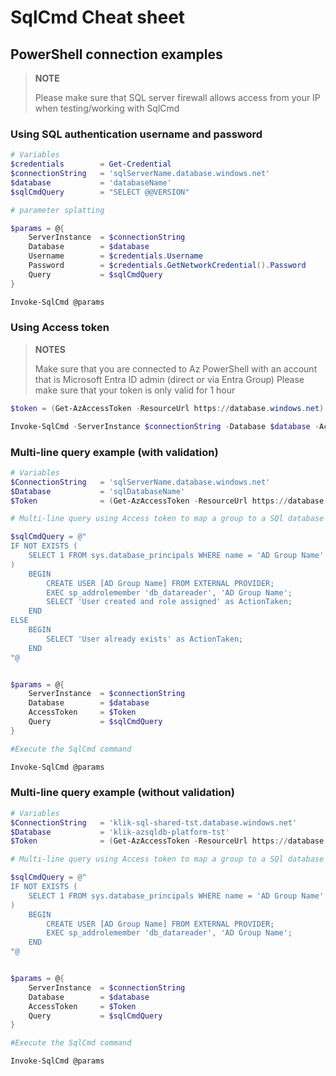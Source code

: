 # SqlCmd Cheat sheet

## PowerShell connection examples

> **NOTE**
>
> Please make sure that SQL server firewall allows access from your IP when testing/working with SqlCmd

### Using SQL authentication username and password

```powershell
# Variables
$credentials        = Get-Credential
$connectionString   = 'sqlServerName.database.windows.net'
$database           = 'databaseName'
$sqlCmdQuery        = "SELECT @@VERSION"

# parameter splatting

$params = @{
    ServerInstance  = $connectionString
    Database        = $database
    Username        = $credentials.Username
    Password        = $credentials.GetNetworkCredential().Password
    Query           = $sqlCmdQuery
}

Invoke-SqlCmd @params
```

### Using Access token

> **NOTES**
>
> Make sure that you are connected to Az PowerShell with an account that is Microsoft Entra ID admin (direct or via Entra Group)
> Please make sure that your token is only valid for 1 hour

```powershell
$token = (Get-AzAccessToken -ResourceUrl https://database.windows.net).token

Invoke-SqlCmd -ServerInstance $connectionString -Database $database -AccessToken $token -Query "SELECT @@VERSION"
```

### Multi-line query example (with validation)

```powershell
# Variables
$ConnectionString   = 'sqlServerName.database.windows.net'
$Database           = 'sqlDatabaseName'
$Token              = (Get-AzAccessToken -ResourceUrl https://database.windows.net).token

# Multi-line query using Access token to map a group to a SQl database with DB Readers

$sqlCmdQuery = @"
IF NOT EXISTS (
    SELECT 1 FROM sys.database_principals WHERE name = 'AD Group Name'
)
    BEGIN
        CREATE USER [AD Group Name] FROM EXTERNAL PROVIDER;
        EXEC sp_addrolemember 'db_datareader', 'AD Group Name';
        SELECT 'User created and role assigned' as ActionTaken;
    END
ELSE
    BEGIN
        SELECT 'User already exists' as ActionTaken;
    END
"@


$params = @{
    ServerInstance  = $connectionString
    Database        = $database
    AccessToken     = $Token
    Query           = $sqlCmdQuery
}

#Execute the SqlCmd command

Invoke-SqlCmd @params
```

### Multi-line query example (without validation)

```powershell
# Variables
$ConnectionString   = 'klik-sql-shared-tst.database.windows.net'
$Database           = 'klik-azsqldb-platform-tst'
$Token              = (Get-AzAccessToken -ResourceUrl https://database.windows.net).token

# Multi-line query using Access token to map a group to a SQl database with DB Readers

$sqlCmdQuery = @"
IF NOT EXISTS (
    SELECT 1 FROM sys.database_principals WHERE name = 'AD Group Name'
)
    BEGIN
        CREATE USER [AD Group Name] FROM EXTERNAL PROVIDER;
        EXEC sp_addrolemember 'db_datareader', 'AD Group Name';
    END
"@


$params = @{
    ServerInstance  = $connectionString
    Database        = $database
    AccessToken     = $Token
    Query           = $sqlCmdQuery
}

#Execute the SqlCmd command

Invoke-SqlCmd @params
```
